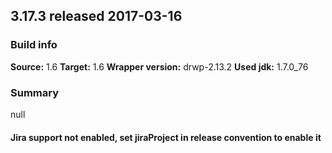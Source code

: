 ## 3.17.3 released 2017-03-16 
### Build info 
**Source:** 1.6 
**Target:** 1.6 
**Wrapper version:** drwp-2.13.2 
**Used jdk:** 1.7.0_76

### Summary 
null
#### Jira support not enabled, set jiraProject in release convention to enable it 
